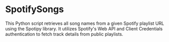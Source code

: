 # SpotifySongs
This Python script retrieves all song names from a given Spotify playlist URL using the Spotipy library. It utilizes Spotify's Web API and Client Credentials authentication to fetch track details from public playlists.
